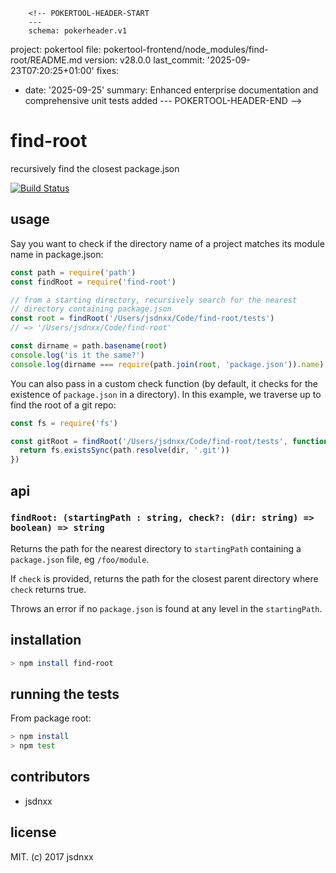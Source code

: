         <!-- POKERTOOL-HEADER-START
        ---
        schema: pokerheader.v1
project: pokertool
file: pokertool-frontend/node_modules/find-root/README.md
version: v28.0.0
last_commit: '2025-09-23T07:20:25+01:00'
fixes:
- date: '2025-09-25'
  summary: Enhanced enterprise documentation and comprehensive unit tests added
        ---
        POKERTOOL-HEADER-END -->
# find-root
recursively find the closest package.json

[![Build Status](https://travis-ci.org/js-n/find-root.svg?branch=master)](https://travis-ci.org/js-n/find-root)

## usage
Say you want to check if the directory name of a project matches its
module name in package.json:

```js
const path = require('path')
const findRoot = require('find-root')

// from a starting directory, recursively search for the nearest
// directory containing package.json
const root = findRoot('/Users/jsdnxx/Code/find-root/tests')
// => '/Users/jsdnxx/Code/find-root'

const dirname = path.basename(root)
console.log('is it the same?')
console.log(dirname === require(path.join(root, 'package.json')).name)
```

You can also pass in a custom check function (by default, it checks for the
existence of `package.json` in a directory). In this example, we traverse up
to find the root of a git repo:
```js
const fs = require('fs')

const gitRoot = findRoot('/Users/jsdnxx/Code/find-root/tests', function (dir) {
  return fs.existsSync(path.resolve(dir, '.git'))
})
```


## api

### `findRoot: (startingPath : string, check?: (dir: string) => boolean) => string`

Returns the path for the nearest directory to `startingPath` containing
a `package.json` file, eg `/foo/module`.

If `check` is provided, returns the path for the closest parent directory
where `check` returns true.

Throws an error if no `package.json` is found at any level in the
`startingPath`.


## installation
```sh
> npm install find-root
```

## running the tests

From package root:
```sh
> npm install
> npm test
```

## contributors

- jsdnxx


## license
MIT. (c) 2017 jsdnxx
